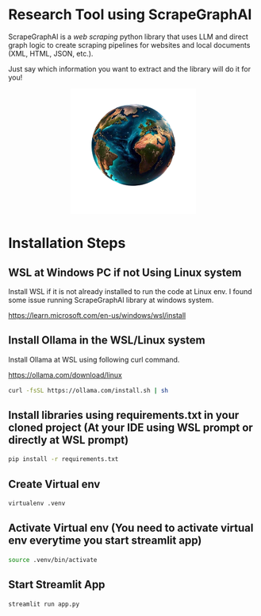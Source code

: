 
# Research Tool using ScrapeGraphAI

ScrapeGraphAI is a *web scraping* python library that uses LLM and direct graph logic to create scraping pipelines for websites and local documents (XML, HTML, JSON, etc.).

Just say which information you want to extract and the library will do it for you!

<p align="center">
  <img src="./img/globe.png" style="width: 50%;">
</p>

#  Installation Steps

## WSL at Windows PC if not Using Linux system
Install WSL if it is not already installed to run the code at Linux env. I found some issue running ScrapeGraphAI library at windows system.

https://learn.microsoft.com/en-us/windows/wsl/install



## Install Ollama in the WSL/Linux system

Install Ollama at WSL using following curl command.

https://ollama.com/download/linux

```bash
curl -fsSL https://ollama.com/install.sh | sh
```


## Install libraries using requirements.txt in your cloned project (At your IDE using WSL prompt or directly at WSL prompt)

```bash
pip install -r requirements.txt
```

## Create Virtual env

```bash
virtualenv .venv
```

## Activate Virtual env (You need to activate virtual env everytime you start streamlit app)

```bash
source .venv/bin/activate
```

## Start Streamlit App

```bash
streamlit run app.py
```
